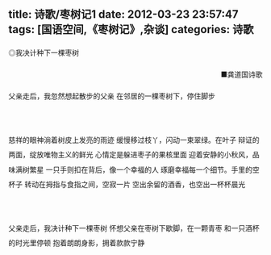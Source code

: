 title: 诗歌/枣树记1
date: 2012-03-23 23:57:47
tags: [国语空间,《枣树记》,杂谈]
categories: 诗歌
---
 <p style="Line-HeiGHT: 22pt; mso-line-height-rule: exactly" align="left">◎我决计种下一棵枣树</p> 
 <p style="Line-HeiGHT: 22pt; mso-line-height-rule: exactly" align="right">■龚道国诗歌</p> 
 <p style="Line-HeiGHT: 22pt; mso-line-height-rule: exactly" align="left">父亲走后，我忽然想起散步的父亲 在邻居的一棵枣树下，停住脚步</p> 
<!-- more --><p style="Line-HeiGHT: 22pt; mso-line-height-rule: exactly" align="left">&nbsp;</p> 
 <p style="Line-HeiGHT: 22pt; mso-line-height-rule: exactly" align="left">慈祥的眼神淌着树皮上发亮的雨迹 缓慢移过枝丫，闪动一束翠绿。在叶子 辩证的两面，绽放唯物主义的鲜光 心情定是躲进枣子的果核里面 迎着安静的小秋风，品味满树繁星 一只手则扣在背后，像一个幸福的人 琢磨幸福每一个细节。手里的空杯子 转动在拇指与食指之间，空寂一片 空出余留的酒香，也空出一杯杯晨光</p> 
 <p style="Line-HeiGHT: 22pt; mso-line-height-rule: exactly" align="left">&nbsp;</p> 
 <p style="Line-HeiGHT: 22pt; mso-line-height-rule: exactly" align="left">父亲走后，我决计种下一棵枣树 怀想父亲在枣树下歇脚，在一颗青枣 和一只酒杯的时光里停顿 抱着朗朗身影，拥着款款宁静</p> 

